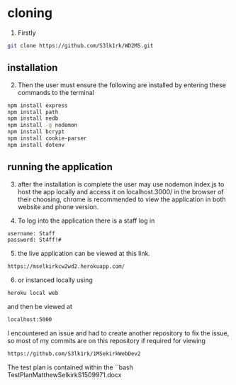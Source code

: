# cloning
1. Firstly 
```bash
git clone https://github.com/S3lk1rk/WD2MS.git
```
## installation
2. Then the user must ensure the following are installed by entering these commands to the terminal
```bash
npm install express
npm install path
npm install nedb
npm install -g nodemon
npm install bcrypt
npm install cookie-parser
npm install dotenv
```
## running the application
3. after the installation is complete the user may use nodemon index.js to host the app locally and 
access it on localhost.3000/ in the browser of their choosing, chrome is recommended to view the 
application in both website and phone version.

4. To log into the application there is a staff log in 
 ```bash
username: Staff
password: St4ff!#
```
5. the live application can be viewed at this link.
```bash
https://mselkirkcw2wd2.herokuapp.com/
```
6. or instanced locally using 
```bash
heroku local web
```
and then be viewed at 
```bash
localhost:5000
```
I encountered an issue and had to create another repository to fix the issue, so most of my commits are on this repository if required for viewing
```bash
https://github.com/S3lk1rk/1MSekirkWebDev2
```
The test plan is contained within the 
``bash
TestPlanMatthewSelkirkS1509971.docx
```
